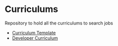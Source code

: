 # Curriculums
Repository to hold all the curriculums to search jobs

- [Curriculum Template]()
- [Developer Curriculum]()
